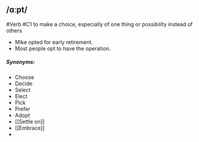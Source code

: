 ## /ɑːpt/
#Verb 
#C1
to make a choice, especially of one thing or possibility instead of others

- Mike opted for early retirement.
- Most people opt to have the operation.

##### Synonyms:
- Choose
- Decide
- Select
- Elect
- Pick
- Prefer
- Adopt
- [[Settle on]]
- [[Embrace]]
- 